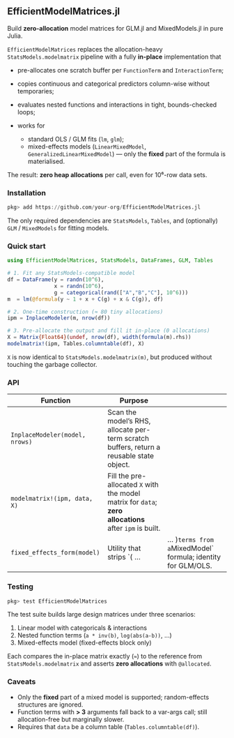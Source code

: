## EfficientModelMatrices.jl

Build **zero-allocation** model matrices for GLM.jl and MixedModels.jl in pure
Julia.

`EfficientModelMatrices` replaces the allocation-heavy
`StatsModels.modelmatrix` pipeline with a fully **in-place** implementation that

* pre-allocates one scratch buffer per `FunctionTerm` and `InteractionTerm`;
* copies continuous and categorical predictors column-wise without temporaries;
* evaluates nested functions and interactions in tight, bounds-checked loops;
* works for

  * standard OLS / GLM fits (`lm`, `glm`);
  * mixed-effects models (`LinearMixedModel`, `GeneralizedLinearMixedModel`)
    — only the **fixed** part of the formula is materialised.

The result: **zero heap allocations** per call, even for 10⁶-row data sets.



### Installation

```julia
pkg> add https://github.com/your-org/EfficientModelMatrices.jl
```

The only required dependencies are `StatsModels`, `Tables`, and (optionally)
`GLM` / `MixedModels` for fitting models.



### Quick start

```julia
using EfficientModelMatrices, StatsModels, DataFrames, GLM, Tables

# 1. Fit any StatsModels-compatible model
df = DataFrame(y = randn(10^6),
               x = randn(10^6),
               g = categorical(rand(["A","B","C"], 10^6)))
m  = lm(@formula(y ~ 1 + x + C(g) + x & C(g)), df)

# 2. One-time construction (≈ 80 tiny allocations)
ipm = InplaceModeler(m, nrow(df))

# 3. Pre-allocate the output and fill it in-place (0 allocations)
X = Matrix{Float64}(undef, nrow(df), width(formula(m).rhs))
modelmatrix!(ipm, Tables.columntable(df), X)
```

`X` is now identical to `StatsModels.modelmatrix(m)`, but produced without
touching the garbage collector.



### API

| Function                       | Purpose                                                                                                 |                                                              |
| ------------------------------ | ------------------------------------------------------------------------------------------------------- | ------------------------------------------------------------ |
| `InplaceModeler(model, nrows)` | Scan the model’s RHS, allocate per-term scratch buffers, return a reusable state object.                |                                                              |
| `modelmatrix!(ipm, data, X)`   | Fill the pre-allocated `X` with the model matrix for `data`; **zero allocations** after `ipm` is built. |                                                              |
| `fixed_effects_form(model)`    | Utility that strips \`( …                                                                               | … )`terms from a`MixedModel\` formula; identity for GLM/OLS. |



### Testing

```julia
pkg> test EfficientModelMatrices
```

The test suite builds large design matrices under three scenarios:

1. Linear model with categoricals & interactions
2. Nested function terms (`a * inv(b)`, `log(abs(a-b))`, …)
3. Mixed-effects model (fixed-effects block only)

Each compares the in-place matrix exactly (`≈`) to the reference from
`StatsModels.modelmatrix` and asserts **zero allocations** with `@allocated`.

### Caveats

* Only the **fixed** part of a mixed model is supported; random-effects
  structures are ignored.
* Function terms with **> 3** arguments fall back to a var-args call; still
  allocation-free but marginally slower.
* Requires that `data` be a column table (`Tables.columntable(df)`).

